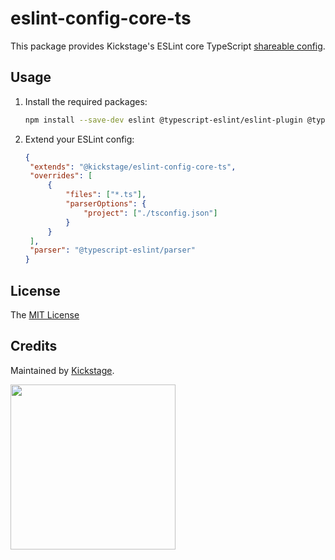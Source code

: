 # eslint-config-core-ts

This package provides Kickstage's ESLint core TypeScript [shareable config](https://eslint.org/docs/developer-guide/shareable-configs.html).

## Usage

1. Install the required packages:

   ```sh
   npm install --save-dev eslint @typescript-eslint/eslint-plugin @typescript-eslint/parser @kickstage/eslint-config-core-ts
   ```

2. Extend your ESLint config:

   ```json
   {
   	"extends": "@kickstage/eslint-config-core-ts",
   	"overrides": [
   		{
   			"files": ["*.ts"],
   			"parserOptions": {
   				"project": ["./tsconfig.json"]
   			}
   		}
   	],
   	"parser": "@typescript-eslint/parser"
   }
   ```

## License

The [MIT License](../LICENSE)

## Credits

Maintained by
[Kickstage](https://kickstage.com).

<img src="https://kickstage.com/kstg_logo_email.png" width="264">

